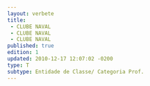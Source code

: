 ```yaml
---
layout: verbete
title:
 - CLUBE NAVAL
 - CLUBE NAVAL
 - CLUBE NAVAL
published: true
edition: 1  
updated: 2010-12-17 12:07:02 -0200
type: T
subtype: Entidade de Classe/ Categoria Prof.
---
```


